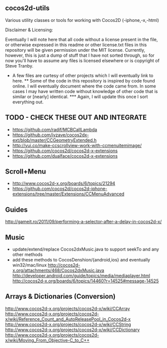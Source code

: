 ## cocos2d-utils

Various utility classes or tools for working with Cocos2D (-iphone,-x,-html)

Disclaimer & Licensing:

Eventually I will note here that all code without a license present in the file, or otherwise expressed in this readme or other license.txt files in this repository will be given permission under the MIT license. Currently, however, this is just a dump of stuff that I have not sorted through, so for now you'll have to assume any files is licensed elsewhere or is copyright of Steve Tranby.

* A few files are curtesy of other projects which I will eventually link to here.
** Some of the code in this repository is inspired by code found online. I will eventually document where the code came from. In some cases I may have written code without knowledge of other code that is similar or [nearly] identical.
*** Again, I will update this once I sort everything out.

## TODO - CHECK THESE OUT AND INTEGRATE
 - https://github.com/radif/MCBCallLambda
 - https://github.com/ivzave/cocos2dx-ext/blob/master/CCGeometryExtended.h
 - http://yui.co/make-ccscrollview-work-with-ccmenuitemimage/
 - https://github.com/cocos2d/cocos2d-x-extensions
 - https://github.com/dualface/cocos2d-x-extensions

## Scroll+Menu
 - http://www.cocos2d-x.org/boards/6/topics/21294
 - https://github.com/cocos2d/cocos2d-iphone-extensions/tree/master/Extensions/CCMenuAdvanced

## Guides
http://gameit.ro/2011/09/performing-a-selector-after-a-delay-in-cocos2d-x/

## Music
 - update/extend/replace Cocos2dxMusic.java to support seekTo and any other methods
 - add these methods to CocosDenshion/{android,ios} and eventually win32/mac/linux
http://cocos2d-x.org/attachments/468/Cocos2dxMusic.java
http://developer.android.com/guide/topics/media/mediaplayer.html
http://cocos2d-x.org/boards/6/topics/14460?r=14525#message-14525


## Arrays & Dictionaries (Conversion)
http://www.cocos2d-x.org/projects/cocos2d-x/wiki/CCArray
http://www.cocos2d-x.org/projects/cocos2d-x/wiki/Reference_Count_and_AutoReleasePool_in_Cocos2d-x
http://www.cocos2d-x.org/projects/cocos2d-x/wiki/CCString
http://www.cocos2d-x.org/projects/cocos2d-x/wiki/CCDictionary
http://www.cocos2d-x.org/projects/cocos2d-x/wiki/Moving_From_Objective-C_to_C++